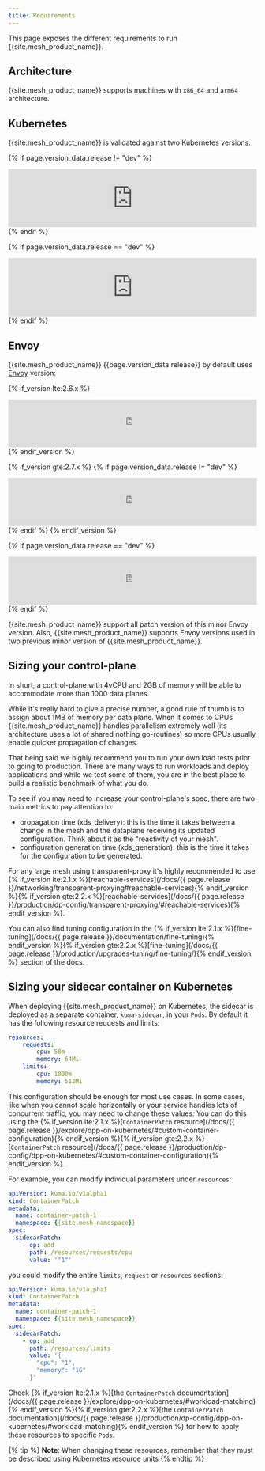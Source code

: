 ```yaml
---
title: Requirements
---
```


This page exposes the different requirements to run {{site.mesh_product_name}}.

## Architecture

{{site.mesh_product_name}} supports machines with `x86_64` and `arm64` architecture. 

## Kubernetes

{{site.mesh_product_name}} is validated against two Kubernetes versions:

{% if page.version_data.release != "dev" %}
<iframe frameborder="0" scrolling="no" style="width:100%; height:118px;" allow="clipboard-write" src="https://emgithub.com/iframe.html?target=https%3A%2F%2Fgithub.com%2Fkumahq%2Fkuma%2Fblob%2Frelease-{{page.version_data.release | truncate: 3, ""}}%2Fmk%2Fdev.mk%23L24-L25&style=default&type=code&showFileMeta=on&showFullPath=on"></iframe>
{% endif %}

{% if page.version_data.release == "dev" %}
<iframe frameborder="0" scrolling="no" style="width:100%; height:118px;" allow="clipboard-write" src="https://emgithub.com/iframe.html?target=https%3A%2F%2Fgithub.com%2Fkumahq%2Fkuma%2Fblob%2Fmaster%2Fmk%2Fdev.mk%23L24-L25&style=default&type=code&showFileMeta=on&showFullPath=on"></iframe>
{% endif %}


## Envoy

{{site.mesh_product_name}} {{page.version_data.release}} by default uses [Envoy](https://www.envoyproxy.io/) version:

{% if_version lte:2.6.x %}
<iframe frameborder="0" scrolling="no" style="width:100%; height:97px;" allow="clipboard-write" src="https://emgithub.com/iframe.html?target=https%3A%2F%2Fgithub.com%2Fkumahq%2Fkuma%2Fblob%2Frelease-{{page.version_data.release | truncate: 3, ""}}%2Ftools%2Freleases%2Fversion.sh%23L11&style=default&type=code&showFileMeta=on&showFullPath=on"></iframe>
{% endif_version %}

{% if_version gte:2.7.x %}
{% if page.version_data.release != "dev" %}
<iframe frameborder="0" scrolling="no" style="width:100%; height:97px;" allow="clipboard-write" src="https://emgithub.com/iframe.html?target=https%3A%2F%2Fgithub.com%2Fkumahq%2Fkuma%2Fblob%2Frelease-{{page.version_data.release | truncate: 3, ""}}%2Fmk%2Fdev.mk%23L10&style=default&type=code&showFileMeta=on&showFullPath=on"></iframe>
{% endif %}
{% endif_version %}

{% if page.version_data.release == "dev" %}
<iframe frameborder="0" scrolling="no" style="width:100%; height:97px;" allow="clipboard-write" src="https://emgithub.com/iframe.html?target=https%3A%2F%2Fgithub.com%2Fkumahq%2Fkuma%2Fblob%2Fmaster%2Fmk%2Fdev.mk%23L10&style=default&type=code&showFileMeta=on&showFullPath=on"></iframe>
{% endif %}

{{site.mesh_product_name}} support all patch version of this minor Envoy version. Also, {{site.mesh_product_name}} supports
Envoy versions used in two previous minor version of {{site.mesh_product_name}}.

## Sizing your control-plane

In short, a control-plane with 4vCPU and 2GB of memory will be able to accommodate more than 1000 data planes.

While it's really hard to give a precise number, a good rule of thumb is to assign about 1MB of memory per data plane.
When it comes to CPUs {{site.mesh_product_name}} handles parallelism extremely well (its architecture uses a lot of shared nothing go-routines) so more CPUs usually enable quicker propagation of changes.

That being said we highly recommend you to run your own load tests prior to going to production.
There are many ways to run workloads and deploy applications and while we test some of them, you are in the best place to build a realistic benchmark of what you do.

To see if you may need to increase your control-plane's spec, there are two main metrics to pay attention to:

- propagation time (xds_delivery): this is the time it takes between a change in the mesh and the dataplane receiving its updated configuration. Think about it as the "reactivity of your mesh".
- configuration generation time (xds_generation): this is the time it takes for the configuration to be generated.

For any large mesh using transparent-proxy it's highly recommended to use {% if_version lte:2.1.x %}[reachable-services](/docs/{{ page.release }}/networking/transparent-proxying#reachable-services){% endif_version %}{% if_version gte:2.2.x %}[reachable-services](/docs/{{ page.release }}/production/dp-config/transparent-proxying/#reachable-services){% endif_version %}.

You can also find tuning configuration in the {% if_version lte:2.1.x %}[fine-tuning](/docs/{{ page.release }}/documentation/fine-tuning){% endif_version %}{% if_version gte:2.2.x %}[fine-tuning](/docs/{{ page.release }}/production/upgrades-tuning/fine-tuning/){% endif_version %} section of the docs.

## Sizing your sidecar container on Kubernetes

When deploying {{site.mesh_product_name}} on Kubernetes, the sidecar is deployed as a separate container, `kuma-sidecar`, in your `Pods`. By default it has the following resource requests and limits:

```yaml
resources:
    requests:
        cpu: 50m
        memory: 64Mi
    limits:
        cpu: 1000m
        memory: 512Mi
```

This configuration should be enough for most use cases. In some cases, like when you cannot scale horizontally or your service handles lots of concurrent traffic, you may need to change these values. You can do this using the {% if_version lte:2.1.x %}[`ContainerPatch` resource](/docs/{{ page.release }}/explore/dpp-on-kubernetes/#custom-container-configuration){% endif_version %}{% if_version gte:2.2.x %}[`ContainerPatch` resource](/docs/{{ page.release }}/production/dp-config/dpp-on-kubernetes/#custom-container-configuration){% endif_version %}. 

For example, you can modify individual parameters under `resources`:

```yaml
apiVersion: kuma.io/v1alpha1
kind: ContainerPatch
metadata:
  name: container-patch-1
  namespace: {{site.mesh_namespace}}
spec:
  sidecarPatch:
    - op: add
      path: /resources/requests/cpu
      value: '"1"'
```

you could modify the entire `limits`, `request` or `resources` sections:

```yaml
apiVersion: kuma.io/v1alpha1
kind: ContainerPatch
metadata:
  name: container-patch-1
  namespace: {{site.mesh_namespace}}
spec:
  sidecarPatch:
    - op: add
      path: /resources/limits
      value: '{
        "cpu": "1",
        "memory": "1G"
      }'
```

Check {% if_version lte:2.1.x %}[the `ContainerPatch` documentation](/docs/{{ page.release }}/explore/dpp-on-kubernetes/#workload-matching){% endif_version %}{% if_version gte:2.2.x %}[the `ContainerPatch` documentation](/docs/{{ page.release }}/production/dp-config/dpp-on-kubernetes/#workload-matching){% endif_version %} for how to apply these resources to specific `Pods`.

{% tip %}
**Note**: When changing these resources, remember that they must be described using [Kubernetes resource units](https://kubernetes.io/docs/concepts/configuration/manage-resources-containers/#resource-units-in-kubernetes)
{% endtip %} 
